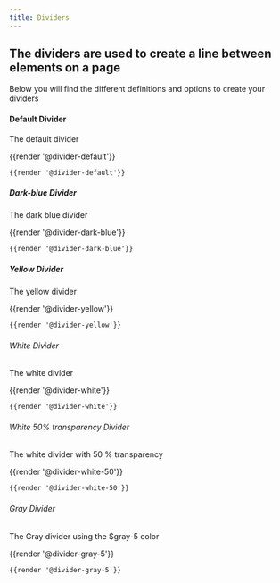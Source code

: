 ```yaml
---
title: Dividers
---
```


## The dividers are used to create a line between elements on a page
Below you will find the different definitions and options to create your dividers

#### Default Divider
The default divider 

<div class="element-preview">
  <div class="element-preview__inner">{{render '@divider-default'}}</div>
</div>

```html
{{render '@divider-default'}}
```

##### Dark-blue Divider
The dark blue divider 

<div class="element-preview">
  <div class="element-preview__inner">{{render '@divider-dark-blue'}}</div>
</div>

```html
{{render '@divider-dark-blue'}}
```

##### Yellow Divider
The yellow divider 

<div class="element-preview">
  <div class="element-preview__inner">{{render '@divider-yellow'}}</div>
</div>

```html
{{render '@divider-yellow'}}
```

###### White Divider
The white divider 

<div class="element-preview-dark">
  <div class="element-preview__inner">{{render '@divider-white'}}</div>
</div>

```html
{{render '@divider-white'}}
```

###### White 50% transparency Divider
The white divider with 50 % transparency 

<div class="element-preview-dark">
  <div class="element-preview__inner">{{render '@divider-white-50'}}</div>
</div>

```html
{{render '@divider-white-50'}}
```

###### Gray Divider
The Gray divider using the $gray-5 color

<div class="element-preview-dark">
  <div class="element-preview__inner">{{render '@divider-gray-5'}}</div>
</div>

```html
{{render '@divider-gray-5'}}
```